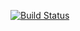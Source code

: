 [![Build Status](https://travis-ci.org/marc-inn/matrix-optimal-path.svg?branch=master)](https://travis-ci.org/marc-inn/matrix-optimal-path)